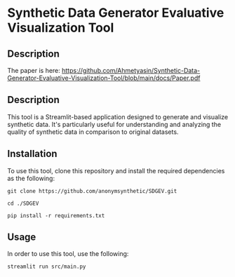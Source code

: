 # Synthetic Data Generator Evaluative Visualization Tool

## Description
The paper is here: https://github.com/Ahmetyasin/Synthetic-Data-Generator-Evaluative-Visualization-Tool/blob/main/docs/Paper.pdf

## Description
This tool is a Streamlit-based application designed to generate and visualize synthetic data. It's particularly useful for understanding and analyzing the quality of synthetic data in comparison to original datasets.

## Installation
To use this tool, clone this repository and install the required dependencies as the following:
```
git clone https://github.com/anonymsynthetic/SDGEV.git
```
```
cd ./SDGEV
```
```
pip install -r requirements.txt
```
## Usage
In order to use this tool, use the following:
```
streamlit run src/main.py
```
